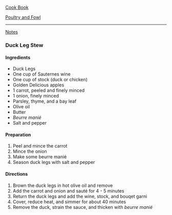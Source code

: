 [Cook Book](https://github.com/vmsmith/CookBook/blob/master/README.md)  

[Poultry and Fowl](https://github.com/vmsmith/CookBook/blob/master/poultry_fowl.md)  

-----  

[Notes](https://github.com/vmsmith/CookBook/blob/master/notes.md)  

### Duck Leg Stew  

#### Ingredients  

* Duck Legs  
* One cup of Sauternes wine    
* One cup of stock (duck or chicken)    
* Golden Delicious apples  
* 1 carrot, peeled and finely minced  
* 1 onion, finely minced  
* Parsley, thyme, and a bay leaf  
* Olive oil  
* Butter  
* *Beurre manié*  
* Salt and pepper


#### Preparation  

1. Peel and mince the carrot  
2. Mince the onion  
3. Make some beurre manié  
3. Season duck legs with salt and pepper  

#### Directions  

1. Brown the duck legs in hot olive oil and remove  
2. Add the carrot and onion and sauté for 4 - 5 minutes  
3. Return the duck legs and add the wine, stock, and bouqet garni  
4. Cover, reduce heat, and simmer for about 40 minutes  
5. Remove the duck, strain the sauce, and thicken with *beurre manié*

